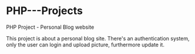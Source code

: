 # PHP---Projects
PHP Project - Personal Blog website

This project is about a personal blog site. There's an authentication system, only the user can login and upload picture, furthermore update it.
